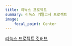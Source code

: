 ```yaml
---
title: 리눅스 프로젝트
summary: 리눅스 기말고사 프로젝트
image:
    focal_point: Center
---
```


[리눅스 프로젝트 깃허브](https://github.com/Coti00/linux_project)
